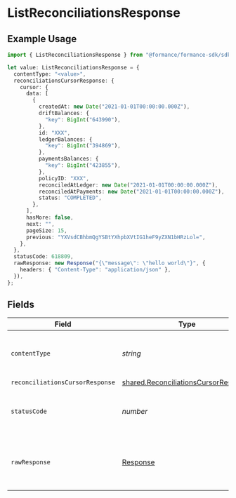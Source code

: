 # ListReconciliationsResponse

## Example Usage

```typescript
import { ListReconciliationsResponse } from "@formance/formance-sdk/sdk/models/operations";

let value: ListReconciliationsResponse = {
  contentType: "<value>",
  reconciliationsCursorResponse: {
    cursor: {
      data: [
        {
          createdAt: new Date("2021-01-01T00:00:00.000Z"),
          driftBalances: {
            "key": BigInt("643990"),
          },
          id: "XXX",
          ledgerBalances: {
            "key": BigInt("394869"),
          },
          paymentsBalances: {
            "key": BigInt("423855"),
          },
          policyID: "XXX",
          reconciledAtLedger: new Date("2021-01-01T00:00:00.000Z"),
          reconciledAtPayments: new Date("2021-01-01T00:00:00.000Z"),
          status: "COMPLETED",
        },
      ],
      hasMore: false,
      next: "",
      pageSize: 15,
      previous: "YXVsdCBhbmQgYSBtYXhpbXVtIG1heF9yZXN1bHRzLol=",
    },
  },
  statusCode: 618809,
  rawResponse: new Response("{\"message\": \"hello world\"}", {
    headers: { "Content-Type": "application/json" },
  }),
};
```

## Fields

| Field                                                                                               | Type                                                                                                | Required                                                                                            | Description                                                                                         |
| --------------------------------------------------------------------------------------------------- | --------------------------------------------------------------------------------------------------- | --------------------------------------------------------------------------------------------------- | --------------------------------------------------------------------------------------------------- |
| `contentType`                                                                                       | *string*                                                                                            | :heavy_check_mark:                                                                                  | HTTP response content type for this operation                                                       |
| `reconciliationsCursorResponse`                                                                     | [shared.ReconciliationsCursorResponse](../../../sdk/models/shared/reconciliationscursorresponse.md) | :heavy_minus_sign:                                                                                  | OK                                                                                                  |
| `statusCode`                                                                                        | *number*                                                                                            | :heavy_check_mark:                                                                                  | HTTP response status code for this operation                                                        |
| `rawResponse`                                                                                       | [Response](https://developer.mozilla.org/en-US/docs/Web/API/Response)                               | :heavy_check_mark:                                                                                  | Raw HTTP response; suitable for custom response parsing                                             |